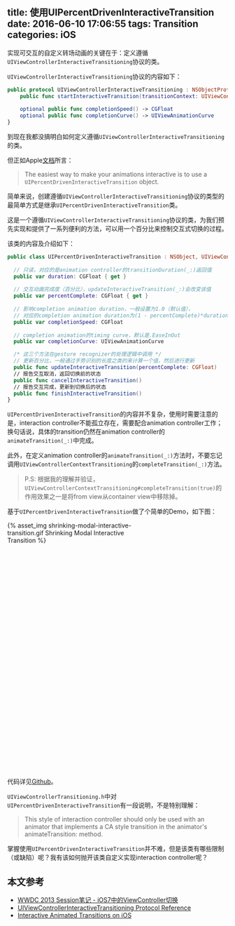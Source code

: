 title: 使用UIPercentDrivenInteractiveTransition
date: 2016-06-10 17:06:55
tags: Transition
categories: iOS
---

实现可交互的自定义转场动画的关键在于：定义遵循`UIViewControllerInteractiveTransitioning`协议的类。

`UIViewControllerInteractiveTransitioning`协议的内容如下：

```swift
public protocol UIViewControllerInteractiveTransitioning : NSObjectProtocol {
    public func startInteractiveTransition(transitionContext: UIViewControllerContextTransitioning)
    
    optional public func completionSpeed() -> CGFloat
    optional public func completionCurve() -> UIViewAnimationCurve
}
```

到现在我都没搞明白如何定义遵循`UIViewControllerInteractiveTransitioning`的类。

但正如Apple[文档](https://developer.apple.com/library/prerelease/content/featuredarticles/ViewControllerPGforiPhoneOS/CustomizingtheTransitionAnimations.html)所言：
>The easiest way to make your animations interactive is to use a `UIPercentDrivenInteractiveTransition` object.

简单来说，创建遵循`UIViewControllerInteractiveTransitioning`协议的类型的最简单方式是继承`UIPercentDrivenInteractiveTransition`类。

这是一个遵循`UIViewControllerInteractiveTransitioning`协议的类，为我们预先实现和提供了一系列便利的方法，可以用一个百分比来控制交互式切换的过程。

该类的内容及介绍如下：

```swift
public class UIPercentDrivenInteractiveTransition : NSObject, UIViewControllerInteractiveTransitioning {
    
  // 只读，对应的是animation controller的transitionDuration(_:)返回值
  public var duration: CGFloat { get }
    
  // 交互动画完成度（百分比），updateInteractiveTransition(_:)会改变该值
  public var percentComplete: CGFloat { get }
    
  // 影响completion animation duration，一般设置为1.0（默认值），
  // 对应的completion animation duration为(1 - percentComplete)*duration.
  public var completionSpeed: CGFloat
    
  // completion animation的timing curve，默认是.EaseInOut
  public var completionCurve: UIViewAnimationCurve

  /* 这三个方法在gesture recognizer的处理逻辑中调用 */
  // 更新百分比，一般通过手势识别的长度之类的来计算一个值，然后进行更新
  public func updateInteractiveTransition(percentComplete: CGFloat)
  // 报告交互取消，返回切换前的状态
  public func cancelInteractiveTransition()
  // 报告交互完成，更新到切换后的状态
  public func finishInteractiveTransition()
}
```

`UIPercentDrivenInteractiveTransition`的内容并不复杂，使用时需要注意的是，interaction controller不能孤立存在，需要配合animation controller工作；换句话说，具体的transition仍然在animation controller的`animateTransition(_:)`中完成。

此外，在定义animation controller的`animateTransition(_:)`方法时，不要忘记调用`UIViewControllerContextTransitioning`的`completeTransition(_:)`方法。

>P.S: 根据我的理解并验证，`UIViewControllerContextTransitioning#completeTransition(true)`的作用效果之一是将from view从container view中移除掉。

基于`UIPercentDrivenInteractiveTransition`做了个简单的Demo，如下图：

<div class="imagediv" style="width: 320px; height: 568px">{% asset_img shrinking-modal-interactive-transition.gif Shrinking Modal Interactive Transition %}</div>

代码详见[Github](https://github.com/sadjason/ShrinkingModalInteractiveTransitionDemo)。

`UIViewControllerTransitioning.h`中对`UIPercentDrivenInteractiveTransition`有一段说明，不是特别理解：
>This style of interaction controller should only be used with an animator that implements a CA style transition in the animator's animateTransition: method.

掌握使用`UIPercentDrivenInteractiveTransition`并不难，但是该类有哪些限制（或缺陷）呢？我有该如何抛开该类自定义实现interaction controller呢？

## 本文参考

* [WWDC 2013 Session笔记 - iOS7中的ViewController切换](https://onevcat.com/2013/10/vc-transition-in-ios7/)
* [UIViewControllerInteractiveTransitioning Protocol Reference](https://developer.apple.com/library/ios/documentation/UIKit/Reference/UIViewControllerInteractiveTransitioning_protocol/)
* [Interactive Animated Transitions on iOS](http://initwithfunk.com/blog/2014/05/22/interactive-animated-transitions-on-ios/)